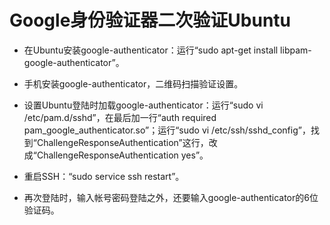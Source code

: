 # Google身份验证器二次验证Ubuntu
* 在Ubuntu安装google-authenticator：运行“sudo apt-get install libpam-google-authenticator”。

* 手机安装google-authenticator，二维码扫描验证设置。

* 设置Ubuntu登陆时加载google-authenticator：运行“sudo vi /etc/pam.d/sshd”，在最后加一行“auth required pam_google_authenticator.so”；运行“sudo vi /etc/ssh/sshd_config”，找到“ChallengeResponseAuthentication”这行，改成“ChallengeResponseAuthentication yes”。

* 重启SSH：“sudo service ssh restart”。

* 再次登陆时，输入帐号密码登陆之外，还要输入google-authenticator的6位验证码。
